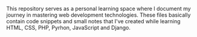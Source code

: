 This repository serves as a personal learning space where I document my journey in mastering web development technologies. These files basically contain code snippets and small notes that I've created while learning HTML, CSS, PHP, Pyrhon, JavaScript and Django. 

